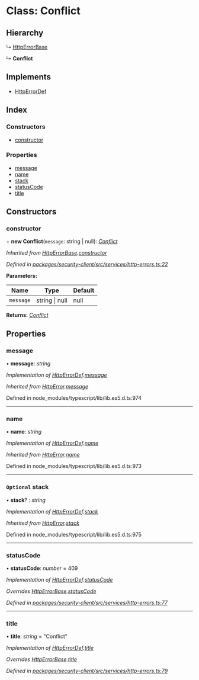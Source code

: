 # Class: Conflict

## Hierarchy

  ↳ [HttpErrorBase](httperrorbase.md)

  ↳ **Conflict**

## Implements

* [HttpErrorDef](../interfaces/httperrordef.md)

## Index

### Constructors

* [constructor](conflict.md#constructor)

### Properties

* [message](conflict.md#message)
* [name](conflict.md#name)
* [stack](conflict.md#optional-stack)
* [statusCode](conflict.md#statuscode)
* [title](conflict.md#title)

## Constructors

###  constructor

\+ **new Conflict**(`message`: string | null): *[Conflict](conflict.md)*

*Inherited from [HttpErrorBase](httperrorbase.md).[constructor](httperrorbase.md#constructor)*

*Defined in [packages/security-client/src/services/http-errors.ts:22](https://github.com/TheSoftwareHouse/rad-modules-tools/blob/56e5326/packages/security-client/src/services/http-errors.ts#L22)*

**Parameters:**

Name | Type | Default |
------ | ------ | ------ |
`message` | string &#124; null | null |

**Returns:** *[Conflict](conflict.md)*

## Properties

###  message

• **message**: *string*

*Implementation of [HttpErrorDef](../interfaces/httperrordef.md).[message](../interfaces/httperrordef.md#message)*

*Inherited from [HttpError](../interfaces/httperror.md).[message](../interfaces/httperror.md#message)*

Defined in node_modules/typescript/lib/lib.es5.d.ts:974

___

###  name

• **name**: *string*

*Implementation of [HttpErrorDef](../interfaces/httperrordef.md).[name](../interfaces/httperrordef.md#name)*

*Inherited from [HttpError](../interfaces/httperror.md).[name](../interfaces/httperror.md#name)*

Defined in node_modules/typescript/lib/lib.es5.d.ts:973

___

### `Optional` stack

• **stack**? : *string*

*Implementation of [HttpErrorDef](../interfaces/httperrordef.md).[stack](../interfaces/httperrordef.md#optional-stack)*

*Inherited from [HttpError](../interfaces/httperror.md).[stack](../interfaces/httperror.md#optional-stack)*

Defined in node_modules/typescript/lib/lib.es5.d.ts:975

___

###  statusCode

• **statusCode**: *number* = 409

*Implementation of [HttpErrorDef](../interfaces/httperrordef.md).[statusCode](../interfaces/httperrordef.md#statuscode)*

*Overrides [HttpErrorBase](httperrorbase.md).[statusCode](httperrorbase.md#statuscode)*

*Defined in [packages/security-client/src/services/http-errors.ts:77](https://github.com/TheSoftwareHouse/rad-modules-tools/blob/56e5326/packages/security-client/src/services/http-errors.ts#L77)*

___

###  title

• **title**: *string* = "Conflict"

*Implementation of [HttpErrorDef](../interfaces/httperrordef.md).[title](../interfaces/httperrordef.md#title)*

*Overrides [HttpErrorBase](httperrorbase.md).[title](httperrorbase.md#title)*

*Defined in [packages/security-client/src/services/http-errors.ts:79](https://github.com/TheSoftwareHouse/rad-modules-tools/blob/56e5326/packages/security-client/src/services/http-errors.ts#L79)*
